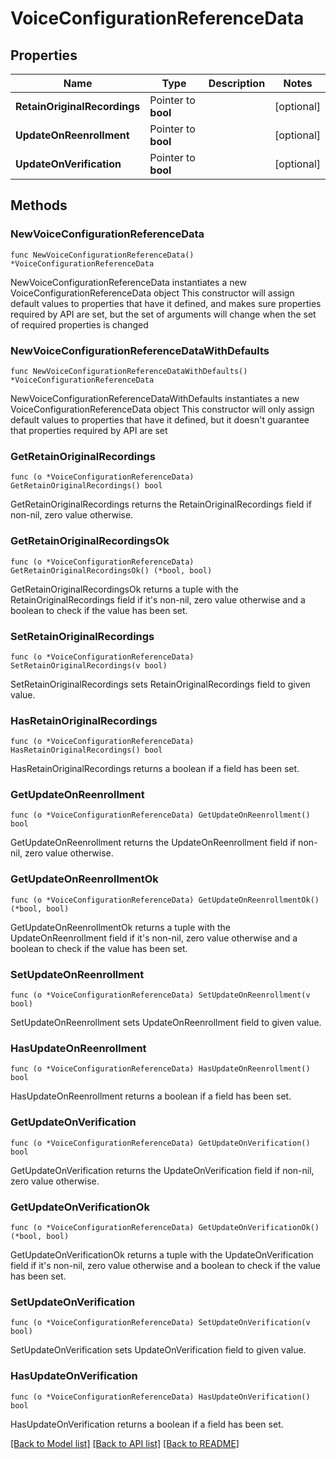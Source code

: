 # VoiceConfigurationReferenceData

## Properties

Name | Type | Description | Notes
------------ | ------------- | ------------- | -------------
**RetainOriginalRecordings** | Pointer to **bool** |  | [optional] 
**UpdateOnReenrollment** | Pointer to **bool** |  | [optional] 
**UpdateOnVerification** | Pointer to **bool** |  | [optional] 

## Methods

### NewVoiceConfigurationReferenceData

`func NewVoiceConfigurationReferenceData() *VoiceConfigurationReferenceData`

NewVoiceConfigurationReferenceData instantiates a new VoiceConfigurationReferenceData object
This constructor will assign default values to properties that have it defined,
and makes sure properties required by API are set, but the set of arguments
will change when the set of required properties is changed

### NewVoiceConfigurationReferenceDataWithDefaults

`func NewVoiceConfigurationReferenceDataWithDefaults() *VoiceConfigurationReferenceData`

NewVoiceConfigurationReferenceDataWithDefaults instantiates a new VoiceConfigurationReferenceData object
This constructor will only assign default values to properties that have it defined,
but it doesn't guarantee that properties required by API are set

### GetRetainOriginalRecordings

`func (o *VoiceConfigurationReferenceData) GetRetainOriginalRecordings() bool`

GetRetainOriginalRecordings returns the RetainOriginalRecordings field if non-nil, zero value otherwise.

### GetRetainOriginalRecordingsOk

`func (o *VoiceConfigurationReferenceData) GetRetainOriginalRecordingsOk() (*bool, bool)`

GetRetainOriginalRecordingsOk returns a tuple with the RetainOriginalRecordings field if it's non-nil, zero value otherwise
and a boolean to check if the value has been set.

### SetRetainOriginalRecordings

`func (o *VoiceConfigurationReferenceData) SetRetainOriginalRecordings(v bool)`

SetRetainOriginalRecordings sets RetainOriginalRecordings field to given value.

### HasRetainOriginalRecordings

`func (o *VoiceConfigurationReferenceData) HasRetainOriginalRecordings() bool`

HasRetainOriginalRecordings returns a boolean if a field has been set.

### GetUpdateOnReenrollment

`func (o *VoiceConfigurationReferenceData) GetUpdateOnReenrollment() bool`

GetUpdateOnReenrollment returns the UpdateOnReenrollment field if non-nil, zero value otherwise.

### GetUpdateOnReenrollmentOk

`func (o *VoiceConfigurationReferenceData) GetUpdateOnReenrollmentOk() (*bool, bool)`

GetUpdateOnReenrollmentOk returns a tuple with the UpdateOnReenrollment field if it's non-nil, zero value otherwise
and a boolean to check if the value has been set.

### SetUpdateOnReenrollment

`func (o *VoiceConfigurationReferenceData) SetUpdateOnReenrollment(v bool)`

SetUpdateOnReenrollment sets UpdateOnReenrollment field to given value.

### HasUpdateOnReenrollment

`func (o *VoiceConfigurationReferenceData) HasUpdateOnReenrollment() bool`

HasUpdateOnReenrollment returns a boolean if a field has been set.

### GetUpdateOnVerification

`func (o *VoiceConfigurationReferenceData) GetUpdateOnVerification() bool`

GetUpdateOnVerification returns the UpdateOnVerification field if non-nil, zero value otherwise.

### GetUpdateOnVerificationOk

`func (o *VoiceConfigurationReferenceData) GetUpdateOnVerificationOk() (*bool, bool)`

GetUpdateOnVerificationOk returns a tuple with the UpdateOnVerification field if it's non-nil, zero value otherwise
and a boolean to check if the value has been set.

### SetUpdateOnVerification

`func (o *VoiceConfigurationReferenceData) SetUpdateOnVerification(v bool)`

SetUpdateOnVerification sets UpdateOnVerification field to given value.

### HasUpdateOnVerification

`func (o *VoiceConfigurationReferenceData) HasUpdateOnVerification() bool`

HasUpdateOnVerification returns a boolean if a field has been set.


[[Back to Model list]](../README.md#documentation-for-models) [[Back to API list]](../README.md#documentation-for-api-endpoints) [[Back to README]](../README.md)


